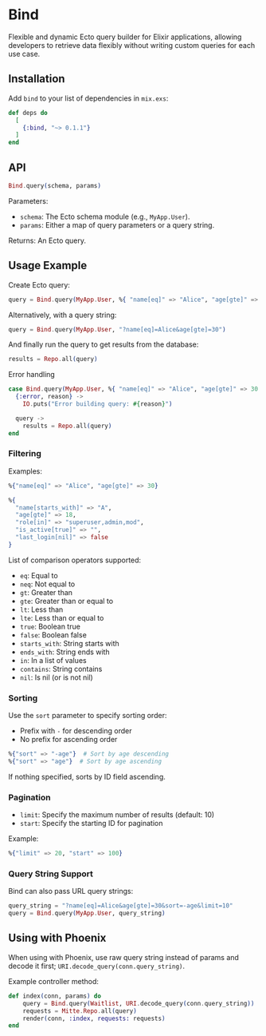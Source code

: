 # Bind

Flexible and dynamic Ecto query builder for Elixir applications, allowing developers to retrieve data flexibly without writing custom queries for each use case.


## Installation

Add `bind` to your list of dependencies in `mix.exs`:

```elixir
def deps do
  [
    {:bind, "~> 0.1.1"}
  ]
end
```

## API

```ex
Bind.query(schema, params)
```

Parameters:

-   `schema`: The Ecto schema module (e.g., `MyApp.User`).
-   `params`: Either a map of query parameters or a query string.

Returns: An Ecto query.

## Usage Example

Create Ecto query:

```ex
query = Bind.query(MyApp.User, %{ "name[eq]" => "Alice", "age[gte]" => 30 })
```

Alternatively, with a query string:

```ex
query = Bind.query(MyApp.User, "?name[eq]=Alice&age[gte]=30")
```

And finally run the query to get results from the database:

```ex
results = Repo.all(query)
```

Error handling

```ex
case Bind.query(MyApp.User, %{ "name[eq]" => "Alice", "age[gte]" => 30 }) do
  {:error, reason} ->
    IO.puts("Error building query: #{reason}")

  query ->
    results = Repo.all(query)
end
```

### Filtering

Examples:

```ex
%{"name[eq]" => "Alice", "age[gte]" => 30}
```

```ex
%{
  "name[starts_with]" => "A",
  "age[gte]" => 18,
  "role[in]" => "superuser,admin,mod",
  "is_active[true]" => "",
  "last_login[nil]" => false
}
```

List of comparison operators supported:

-   `eq`: Equal to
-   `neq`: Not equal to
-   `gt`: Greater than
-   `gte`: Greater than or equal to
-   `lt`: Less than
-   `lte`: Less than or equal to
-   `true`: Boolean true
-   `false`: Boolean false
-   `starts_with`: String starts with
-   `ends_with`: String ends with
-   `in`: In a list of values
-   `contains`: String contains
-   `nil`: Is nil (or is not nil)

### Sorting

Use the `sort` parameter to specify sorting order:

-   Prefix with `-` for descending order
-   No prefix for ascending order

```ex
%{"sort" => "-age"}  # Sort by age descending
%{"sort" => "age"}  # Sort by age ascending
```

If nothing specified, sorts by ID field ascending.

### Pagination

-   `limit`: Specify the maximum number of results (default: 10)
-   `start`: Specify the starting ID for pagination

Example:

```ex
%{"limit" => 20, "start" => 100}
```

### Query String Support

Bind can also pass URL query strings:

```ex
query_string = "?name[eq]=Alice&age[gte]=30&sort=-age&limit=10"
query = Bind.query(MyApp.User, query_string)
```

## Using with Phoenix

When using with Phoenix, use raw query string instead of params and decode it first; `URI.decode_query(conn.query_string)`.

Example controller method:

```ex
def index(conn, params) do
    query = Bind.query(Waitlist, URI.decode_query(conn.query_string))
    requests = Mitte.Repo.all(query)
    render(conn, :index, requests: requests)
end
```
